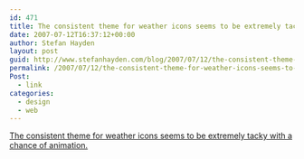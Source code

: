 ```yaml
---
id: 471
title: The consistent theme for weather icons seems to be extremely tacky with a chance of animation.
date: 2007-07-12T16:37:12+00:00
author: Stefan Hayden
layout: post
guid: http://www.stefanhayden.com/blog/2007/07/12/the-consistent-theme-for-weather-icons-seems-to-be-extremely-tacky-with-a-chance-of-animation/
permalink: /2007/07/12/the-consistent-theme-for-weather-icons-seems-to-be-extremely-tacky-with-a-chance-of-animation/
Post:
  - link
categories:
  - design
  - web
---
```

<a href="http://www.jdawiseman.com/papers/trivia/weather-icons.html">The consistent theme for weather icons seems to be extremely tacky with a chance of animation.</a>